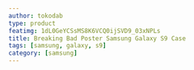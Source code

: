 ```yaml
---
author: tokodab
type: product
featimg: 1dL0GeYCSsMS8K6VCQ0ijSVD9_03xNPLs
title: Breaking Bad Poster Samsung Galaxy S9 Case
tags: [samsung, galaxy, s9]
category: [samsung]
---
```

